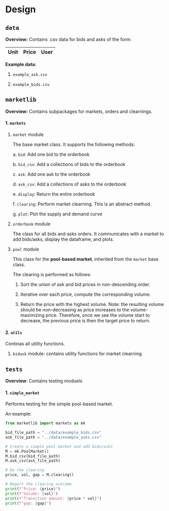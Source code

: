 # Design

## `data`

**Overview:** Contains .csv data for bids and asks of the form:

| Unit  | Price |  User |
| ------------- | ------------- |  ------------- |

**Example data:**

1. ``example_ask.csv``

2. ``example_bids.csv``


## `marketlib`
**Overview:** Contains subpackages for markets, orders and clearnings.

#### 1. ``markets``

  1. ``market`` module

       The base market class. It supports the following methods:

       a. `bid`: Add one bid to the orderbook

       b. `bid_csv`: Add a collections of bids to the orderbook

       c. `ask`: Add one ask to the orderbook

       d. `ask_csv`: Add a collections of asks to the orderbook

       e. `display`: Return the entire orderbook

       f. `clearing`: Perform market clearning. This is an abstract method.

       g. `plot`: Plot the supply and demand curve

  2.  ``orderbook`` module

      The class for all bids and asks orders. It communicates with a market to add bids/asks, display the dataframe, and plots.

  3. `pool` module

      This class for the **pool-based market**, inherited from the `market` base class.

     The clearing is performed as follows:

     1. Sort the union of ask and bid prices in non-descending order.

     2. Iterative over each price, compute the corresponding volume.

     3. Return the price with the highest volume.
            Note: the resulting volume should be non-decreasing as 
            price increases to the volume-maximizing price. Therefore, 
            once we see the volume start to decrease, the previous price 
            is then the target price to return.

#### 2. ``utils``

Continas all utility functions.

1. `bidask` module: contains utility functions for market clearning. 

## `tests`
**Overview**: Contains testing moduels

#### 1. ``simple_market``

Performs testing for the simple pool-based market. 

An example:

```python
from marketlib import markets as mk

bid_file_path = "../data/example_bids.csv"
ask_file_path = "../data/example_asks.csv"

# Create a simple pool market and add bids/asks
M = mk.PoolMarket()
M.bid_csv(bid_file_path)
M.ask_csv(ask_file_path)

# Do the clearing
price, vol, gap = M.clearing()

# Report the clearing outcome
print(f"Price: {price}")
print(f"Volumn: {vol}")
print(f"Transction amount: {price * vol}")
print(f"gap: {gap}")
```
